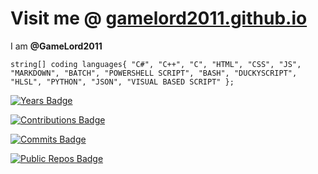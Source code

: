 
# Visit me @ [gamelord2011.github.io](GameLord2011.github.io)

I am __@GameLord2011__

`
string[] coding languages{
    "C#",
    "C++",
    "C",
    "HTML",
    "CSS",
    "JS",
    "MARKDOWN",
    "BATCH",
    "POWERSHELL SCRIPT",
    "BASH",
    "DUCKYSCRIPT",
    "HLSL",
    "PYTHON",
    "JSON",
    "VISUAL BASED SCRIPT"
};
`

[![Years Badge](https://badges.strrl.dev/years/GameLord2011)](https://badges.strrl.dev)

[![Contributions Badge](https://badges.strrl.dev/contributions/all/GameLord2011)](https://badges.strrl.dev)

[![Commits Badge](https://badges.strrl.dev/commits/all/GameLord2011)](https://badges.strrl.dev)

[![Public Repos Badge](https://badges.strrl.dev/repos/GameLord2011)](https://badges.strrl.dev)
<!---
GameLord2011/GameLord2011 is a ✨ special ✨ repository because its `README.md` (this file) appears on your GitHub profile.
You can click the Preview link to take a look at your changes.
--->

